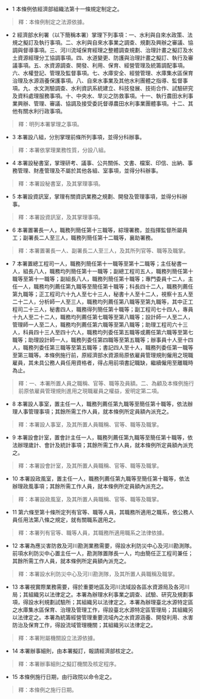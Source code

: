 * 1 本條例依經濟部組織法第十一條規定制定之。

> 釋：本條例制定之法源依據。

* 2 經濟部水利署（以下簡稱本署）掌理下列事項：一、水利與自來水政策、法規之擬訂及執行事項。二、水利與自來水事業之調查、規劃及興辦之審議、協調與督導事項。三、河川流域保育經理之整體調查規劃、治理計畫之擬訂及水土資源經理分工協調事項。四、水道變更、防護與治理計畫之擬訂、執行及審議事項。五、水資源調查、開發、利用、保育、經營管理及統籌調配事項。六、水權登記、管理及監督事項。七、水庫安全、經營管理、水庫集水區保育治理及水源涵養保護事項。八、自來水事業及其他水利團體之指導、監督事項。九、水文測驗調查、水利資訊系統建立、科技發展、技術合作、試驗研究及資料處理服務事項。十、中央水、旱災之防救事項。十一、執行農田水利事業興辦、管理、審議、協調及接受委託督導農田水利事業團體事項。十二、其他有關水利行政事項。

> 釋：明列本署掌理之事項。

* 3 本署設八組，分別掌理前條所列事項，並得分科辦事。

> 釋：本署依掌理業務性質，分設八組。

* 4 本署設秘書室，掌理研考、議事、公共關係、文書、檔案、印信、出納、事務管理、財產管理及不屬於其他各組、室事項，並得分科辦事。

> 釋：本署設秘書室，及其掌理事項。

* 5 本署設資訊室，掌理有關資訊業務之規劃、開發及管理事項，並得分科辦事。

> 釋：本署設資訊室，及其掌理事項。

* 6 本署置署長一人，職務列簡任第十三職等，綜理署務，並指揮監督所屬員工；副署長二人至三人，職務列簡任第十二職等，襄助署務。

> 釋：本署置署長一人、副署長二人至三人，及其所列官等、職等及職掌。

* 7 本署置總工程司一人，職務列簡任第十一職等至第十二職等；主任秘書一人，組長八人，職務均列簡任第十一職等；副總工程司五人，職務列簡任第十職等至第十一職等；副組長八人，職務列簡任第十職等；專門委員十二人，主任一人，職務均列薦任第九職等至簡任第十職等；科長四十二人，職務列薦任第九職等；正工程司六十九人至七十三人，秘書十人至十二人，視察十五人至二十二人，分析師一人至三人，職務均列薦任第八職等至第九職等，其中正工程司二十三人，秘書四人，職務得列簡任第十職等；副工程司七十四人，專員十九人至二十二人，職務均列薦任第七職等至第八職等；設計師一人至二人，管理師一人至二人，職務均列薦任第六職等至第八職等；助理工程司六十三人，科員四十三人至四十六人，職務均列委任第五職等或薦任第六職等至第七職等；助理設計師一人，職務列委任第四職等至第五職等；辦事員十人至十四人，職務列委任第三職等至第五職等；書記四人至十人，職務列委任第一職等至第三職等。本條例施行前，原經濟部水資源局原依雇員管理規則僱用之現職雇員，其未具公務人員任用資格者，得占用前項書記職缺，繼續僱用至離職時為止。

> 釋：一、本署所置人員之職稱、官等、職等及員額。二、為顧及本條例施行前原依雇員管理規則進用之現職雇員之權益，爰明定第二項。

* 8 本署設人事室，置主任一人，職務列薦任第九職等至簡任第十職等，依法辦理人事管理事項；其餘所需工作人員，就本條例所定員額內派充之。

> 釋：本署設人事室，及其所置人員職稱、官等、職等及職掌。

* 9 本署設會計室，置會計主任一人，職務列薦任第九職等至簡任第十職等，依法辦理歲計、會計及統計事項；其餘所需工作人員，就本條例所定員額內派充之。

> 釋：本署設會計室，及其所置人員職稱、官等、職等及職掌。

* 10 本署設政風室，置主任一人，職務列薦任第九職等至簡任第十職等，依法辦理政風事項；其餘所需工作人員，就本條例所定員額內派充之。

> 釋：本署設政風室，及其所置人員職稱、官等、職等及職掌。

* 11 第六條至第十條所定列有官等、職等人員，其職務所適用之職系，依公務人員任用法第八條之規定，就有關職系選用之。

> 釋：本署列有官等、職等人員，其職務所適用職系之法律依據。

* 12 本署為應災害防救及河川勘測業務需要，得設水利防災中心及河川勘測隊。前項水利防災中心置主任一人，勘測隊置隊長一人，均由簡任正工程司兼任；其餘所需工作人員，就本條例所定員額內派充之。

> 釋：本署設水利防災中心及河川勘測隊，及其所置人員職稱及職掌。

* 13 本署視實際業務需要，得於重要地區及河川流域設各區水資源局及各河川局；其組織另以法律定之。本署為辦理水利事業之調查、試驗、研究及規劃事項，得設水利規劃試驗所；其組織另以法律定之。本署為辦理臺北水源特定區之水庫集水區保育、治理及管理工作，得設臺北水源特定區管理局；其組織另以法律定之。本署為統籌經營管理重要流域內之水資源涵養、開發利用、水害防治及保育工作，得設流域管理機關；其組織另以法律定之。

> 釋：本署附屬機關設立法源依據。

* 14 本署辦事細則，由本署擬訂，報請經濟部核定之。

> 釋：本署辦事細則之擬訂機關及核定程序。

* 15 本條例施行日期，由行政院以命令定之。

> 釋：本條例之施行日期。

